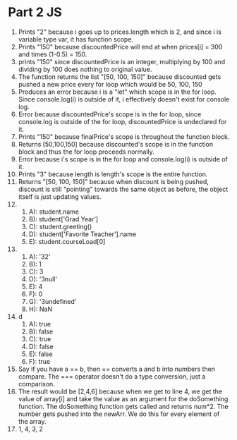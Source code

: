 # Part 2 JS
1. Prints "2" because i goes up to prices.length which is 2, and since i is variable type var, it has function scope.
2. Prints "150" because discountedPrice will end at when prices[i] = 300 and times (1-0.5) = 150. 
3. prints "150" since discountedPrice is an integer, multiplying by 100 and dividing by 100 does nothing to original value. 
4. The function returns the list "[50, 100, 150]" because discounted gets pushed a new price every for loop which would be 50, 100, 150
5. Produces an error because i is a "let" which scope is in the for loop. Since console.log(i) is outside of it, i effectively doesn't exist for console log. 
6. Error because discountedPrice's scope is in the for loop, since console.log is outside of the for loop, discountedPrice is undeclared for it. 
7. Prints "150" because finalPrice's scope is throughout the function block. 
8. Returns [50,100,150] because discounted's scope is in the function block and thus the for loop proceeds normally.
9. Error because i's scope is in the for loop and console.log(i) is outside of it. 
10. Prints "3" because length is length's scope is the entire function. 
11. Returns "[50, 100, 150]" because when discount is being pushed, discount is still "pointing" towards the same object as before, the object itself is just updating values.  
12. 
    1. A): student.name
    2. B): student['Grad Year']
    3. C): student.greeting()
    4. D): student['Favorite Teacher'].name
    5. E): student.courseLoad[0]
13. 
    1.  A): '32'
    2.  B): 1
    3.  C): 3
    4.  D): '3null'
    5.  E): 4
    6.  F): 0
    7.  G): '3undefined'
    8.  H): NaN
14. d
    1.  A): true
    2.  B): false
    3.  C): true
    4.  D): false
    5.  E): false
    6.  F): true
15. Say if you have a == b, then == converts a and b into numbers then compare. The === operator doesn't do a type conversion, just a comparison. 
17. The result would be [2,4,6] because when we get to line 4, we get the value of array[i] and take the value as an argument for the doSomething function. The doSomething function gets called and returns num*2. The number gets pushed into the newArr. We do this for every element of the array. 
19. 1, 4, 3, 2

    